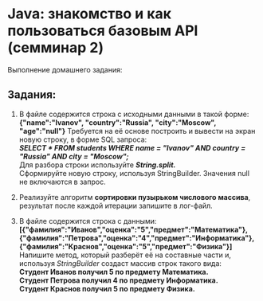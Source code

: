 # Java: знакомство и как пользоваться базовым API (семминар 2)

Выполнение домашнего задания:  
## Задания:

1. В файле содержится строка с исходными данными в такой форме:  
**{"name":"Ivanov", "country":"Russia", "city":"Moscow", "age":"null"}**
Требуется на её основе построить и вывести на экран новую строку, в форме SQL запроса:  
***SELECT * FROM students WHERE name = "Ivanov" AND country = "Russia" AND city = "Moscow";***  
Для разбора строки используйте ***String.split.***   
Сформируйте новую строку, используя StringBuilder. Значения null не включаются в запрос.

2. Реализуйте алгоритм **сортировки пузырьком числового массива**, результат после каждой итерации запишите в лог-файл.  

3. В файле содержится строка с данными:  
**[{"фамилия":"Иванов","оценка":"5","предмет":"Математика"}, {"фамилия":"Петрова","оценка":"4","предмет":"Информатика"}, {"фамилия":"Краснов","оценка":"5","предмет":"Физика"}]**  
Напишите метод, который разберёт её на составные части и, используя *StringBuilder* создаст массив строк такого вида:  
**Студент Иванов получил 5 по предмету Математика.**  
**Студент Петрова получил 4 по предмету Информатика.**  
**Студент Краснов получил 5 по предмету Физика.**  